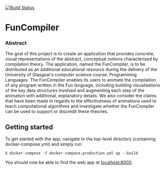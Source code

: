 [![Build Status](https://travis-ci.org/DavidR95/FunCompiler.svg?branch=master)](https://travis-ci.org/DavidR95/FunCompiler)

# FunCompiler
### Abstract
The goal of this project is to create an application that provides concrete, visual representations of the abstract, conceptual notions characterised by compilation theory. The application, named the FunCompiler, is to be distributed as an additional educational resource during the delivery of the University of Glasgow's computer science course, Programming Languages. The FunCompiler enables its users to animate the compilation of any program written in the Fun language, including building visualisations of the key data structures involved and augmenting each step of the animation with additional, explanatory details. We also consider the claims that have been made in regards to the effectiveness of animations used to teach computational algorithms and investigate whether the FunCompiler can be used to support or discredit these theories.

## Getting started

To get started with the app, navigate to the top-level directory (containing docker-compose.yml) and simply run:

```
$ docker-compose -f docker-compose.production.yml up --build
```

You should now be able to find the web app at [localhost:8000](http://localhost:8000).
